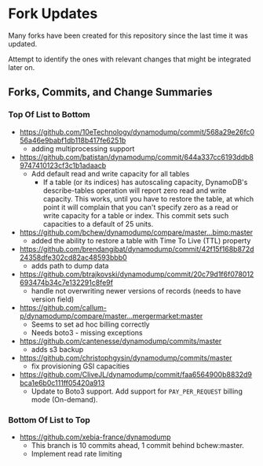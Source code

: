 # Fork Updates

Many forks have been created for this repository since the last time it was updated.

Attempt to identify the ones with relevant changes that might be integrated later on.

## Forks, Commits, and Change Summaries

### Top Of List to Bottom

* <https://github.com/10eTechnology/dynamodump/commit/568a29e26fc056a46e9babf1db118b417fe6251b>
  * adding multiprocessing support
* <https://github.com/batistan/dynamodump/commit/644a337cc6193ddb89747410123cf3c1b1adaacb>
  * Add default read and write capacity for all tables
    * If a table (or its indices) has autoscaling capacity, DynamoDB's describe-tables operation will report zero read and write capacity.  This works, until you have to restore the table, at which point it will complain that you can't specify zero as a read or write capacity for a table or index. This commit sets such capacities to a default of 25 units.
* <https://github.com/bchew/dynamodump/compare/master...bimp:master>
  * added the ability to restore a table with Time To Live (TTL) property
* <https://github.com/brendangibat/dynamodump/commit/42f15f168b872d24358dfe302cd82ac48593bbb0>
  * adds path to dump data
* <https://github.com/btrajkovski/dynamodump/commit/20c79d1f6f078012693474b34c7e132291c8fe9f>
  * handle not overwriting newer versions of records (needs to have version field)
* <https://github.com/callum-p/dynamodump/compare/master...mergermarket:master>
  * Seems to set ad hoc billing correctly
  * Needs boto3 - missing exceptions
* <https://github.com/cantenesse/dynamodump/commits/master>
  * adds s3 backup
* <https://github.com/christophgysin/dynamodump/commits/master>
  * fix provisioning GSI capacities
* <https://github.com/CliveJL/dynamodump/commit/faa6564900b8832d9bca1e6b0c111ff05420a913>
  * Update to Boto3 support. Add support for `PAY_PER_REQUEST` billing mode (On-demand).

### Bottom Of List to Top

* <https://github.com/xebia-france/dynamodump>
  * This branch is 10 commits ahead, 1 commit behind bchew:master.
  * Implement read rate limiting
